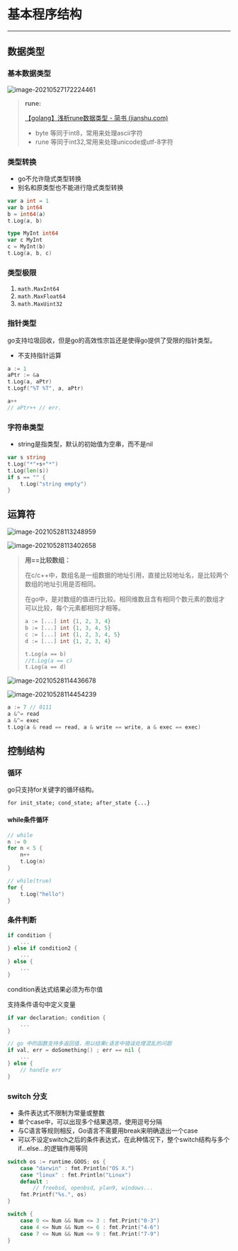 # 基本程序结构

---



## 数据类型

### 基本数据类型

![image-20210527172224461](https://gitee.com/masstsing/picgo-picserver/raw/master/20210527172232.png)

>   **rune:**
>
>   [【golang】浅析rune数据类型 - 简书 (jianshu.com)](https://www.jianshu.com/p/4fbf529926ca)
>
>   -   byte 等同于int8，常用来处理ascii字符
>   -   rune 等同于int32,常用来处理unicode或utf-8字符

### 类型转换

-   go不允许隐式类型转换
-   别名和原类型也不能进行隐式类型转换

```go
var a int = 1 
var b int64
b = int64(a)
t.Log(a, b)

type MyInt int64
var c MyInt
c = MyInt(b)
t.Log(a, b, c)
```

### 类型极限

1.  ```math.MaxInt64```
2.  `math.MaxFloat64`
3.  `math.MaxUint32`

### 指针类型

go支持垃圾回收，但是go的高效性宗旨还是使得go提供了受限的指针类型。

-   不支持指针运算

```go
a := 1
aPtr := &a
t.Log(a, aPtr)
t.Logf("%T %T", a, aPtr)

a++
// aPtr++ // err.
```

### 字符串类型

-   string是指类型，默认的初始值为空串，而不是nil

```go
var s string
t.Log("*"+s+"*")
t.Log(len(s))
if s == "" {
    t.Log("string empty")
}
```



## 运算符

![image-20210528113248959](https://gitee.com/masstsing/picgo-picserver/raw/master/20210528113249.png)

![image-20210528113402658](https://gitee.com/masstsing/picgo-picserver/raw/master/20210528113402.png)

>   **用==比较数组：**
>
>   ​	在c/c++中，数组名是一组数据的地址引用，直接比较地址名，是比较两个数组的地址引用是否相同。
>
>   ​	在go中，是对数组的值进行比较。相同维数且含有相同个数元素的数组才可以比较，每个元素都相同才相等。
>
>   ```go
>   a := [...] int {1, 2, 3, 4}
>   b := [...] int {1, 3, 4, 5}
>   c := [...] int {1, 2, 3, 4, 5}	
>   d := [...] int {1, 2, 3, 4}
>   
>   t.Log(a == b)
>   //t.Log(a == c)
>   t.Log(a == d)
>   ```

![image-20210528114436678](https://gitee.com/masstsing/picgo-picserver/raw/master/20210528114436.png)

![image-20210528114454239](https://gitee.com/masstsing/picgo-picserver/raw/master/20210528114454.png)

```go
a := 7 // 0111
a &^= read
a &^= exec
t.Log(a & read == read, a & write == write, a & exec == exec)
```



## 控制结构

### 循环

go只支持for关键字的循环结构。

```for init_state; cond_state; after_state {...}```

#### while条件循环

```go
// while
n := 0
for n < 5 {
    n++
    t.Log(n)
}

// while(true)
for {
    t.Log("hello")
}
```



### 条件判断

```go
if condition {
    ...
} else if condition2 {
    ...
} else {
    ...
}
```

condition表达式结果必须为布尔值

支持条件语句中定义变量

```go
if var declaration; condition {
    ...
}

// go 中的函数支持多返回值，用以结果c语言中错误处理混乱的问题
if val, err = doSomething() ; err == nil {
    ...
} else {
 	// handle err
}
```



### switch 分支

-   条件表达式不限制为常量或整数
-   单个case中，可以出现多个结果选项，使用逗号分隔
-   与C语言等规则相反，Go语言不需要用break来明确退出一个case
-   可以不设定switch之后的条件表达式，在此种情况下，整个switch结构与多个if...else...的逻辑作用等同

```go
switch os := runtime.GOOS; os {
    case "darwin" : fmt.Println("OS X.")
    case "linux" : fmt.Println("Linux")
    default :
    	// freebsd, openbsd, plan9, windows...
    fmt.Printf("%s.", os)
}

switch {
    case 0 <= Num && Num <= 3 : fmt.Print("0-3")
    case 4 <= Num && Num <= 6 : fmt.Print("4-6")
    case 7 <= Num && Num <= 9 : fmt.Print("7-9")
}
```







